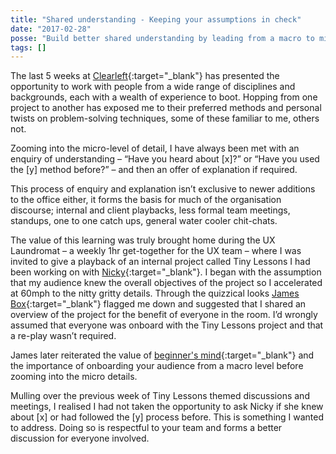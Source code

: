 ```yaml
---
title: "Shared understanding - Keeping your assumptions in check"
date: "2017-02-28"
posse: "Build better shared understanding by leading from a macro to micro level"
tags: []
---
```


The last 5 weeks at [Clearleft](http://clearleft.com/){:target="_blank"} has presented the opportunity to work with people from a wide range of disciplines and backgrounds, each with a wealth of experience to boot. Hopping from one project to another has exposed me to their preferred methods and personal twists on problem-solving techniques, some of these familiar to me, others not.

Zooming into the micro-level of detail, I have always been met with an enquiry of understanding – “Have you heard about [x]?” or “Have you used the [y] method before?” – and then an offer of explanation if required.

This process of enquiry and explanation isn’t exclusive to newer additions to the office either, it forms the basis for much of the organisation discourse; internal and client playbacks, less formal team meetings, standups, one to one catch ups, general water cooler chit-chats.

The value of this learning was truly brought home during the UX Laundromat – a weekly 1hr get-together for the UX team – where I was invited to give a playback of an internal project called Tiny Lessons I had been working on with [Nicky](https://twitter.com/nickyjsevans){:target="_blank"}. I began with the assumption that my audience knew the overall objectives of the project so I accelerated at 60mph to the nitty gritty details. Through the quizzical looks [James Box](http://solita.tumblr.com/){:target="_blank"} flagged me down and suggested that I shared an overview of the project for the benefit of everyone in the room. I’d wrongly assumed that everyone was onboard with the Tiny Lessons project and that a re-play wasn’t required.

James later reiterated the value of [beginner's mind](https://en.wikipedia.org/wiki/Shoshin){:target="_blank"} and the importance of onboarding your audience from a macro level before zooming into the micro details.

Mulling over the previous week of Tiny Lessons themed discussions and meetings, I realised I had not taken the opportunity to ask Nicky if she knew about [x] or had followed the [y] process before. This is something I wanted to address. Doing so is respectful to your team and forms a better discussion for everyone involved.
